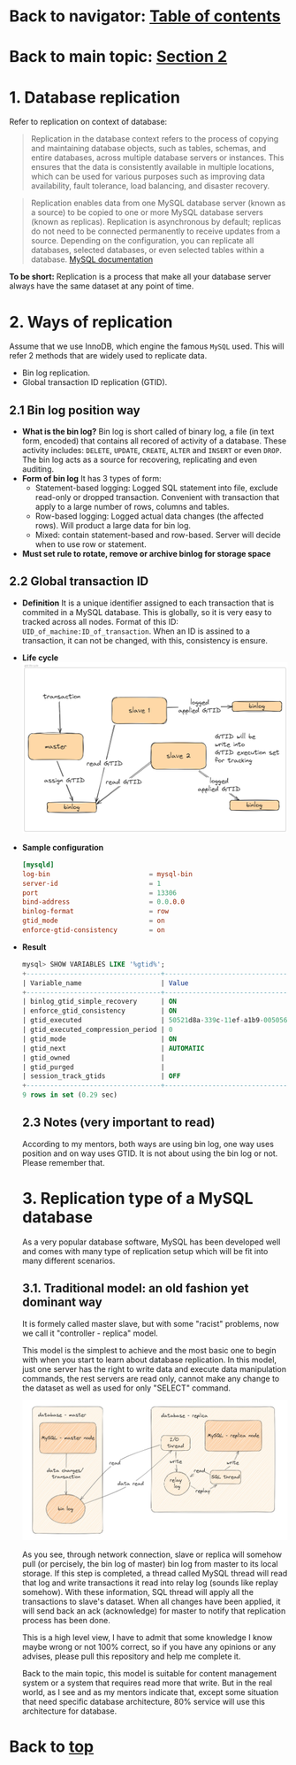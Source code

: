 # Back to navigator: [Table of contents ](Journal%20001%253A%20DevOps%20101.md)
# Back to main topic: [Section 2](How%20to%20setup%20a%20HA%20database%20cluster.md)

  # 1. Database replication
  Refer to replication on context of database: 
  > Replication in the database context refers to the process of copying and maintaining database objects, such as tables, schemas, and entire databases, across multiple database servers or instances. This ensures that the data is consistently available in multiple locations, which can be used for various purposes such as improving data availability, fault tolerance, load balancing, and disaster recovery.

  > Replication enables data from one MySQL database server (known as a source) to be copied to one or more MySQL database servers (known as replicas). Replication is asynchronous by default; replicas do not need to be connected permanently to receive updates from a source. Depending on the configuration, you can replicate all databases, selected databases, or even selected tables within a database.
  [MySQL documentation](https://dev.mysql.com/doc/refman/8.4/en/replication.html)

  **To be short:** Replication is a process that make all your database server always have the same dataset at any point of time.

  # 2. Ways of replication
  Assume that we use InnoDB, which engine the famous ``MySQL`` used. This will refer 2 methods that are widely used to replicate data.
  - Bin log replication.
  - Global transaction ID replication (GTID).
  
  ## 2.1 Bin log position way
  - **What is the bin log?**
  Bin log is short called of binary log, a file (in text form, encoded) that contains all recored of activity of a database. These activity includes: ``DELETE``, ``UPDATE``, ``CREATE``, ``ALTER`` and ``INSERT`` or even ``DROP``.
  The bin log acts as a source for recovering, replicating and even auditing.
  - **Form of bin log**
  It has 3 types of form: 
    - Statement-based logging: Logged SQL statement into file, exclude read-only or dropped transaction. Convenient with transaction that apply to a large number of rows, columns and tables.
    - Row-based logging: Logged actual data changes (the affected rows). Will product a large data for bin log.
    - Mixed: contain statement-based and row-based. Server will decide when to use row or statement.
  - **Must set rule to rotate, remove or archive binlog for storage space**
  ## 2.2 Global transaction ID
  - **Definition**
  It is a unique identifier assigned to each transaction that is commited in a MySQL database. This is globally, so it is very easy to tracked across all nodes. Format of this ID: ``UID_of_machine:ID_of_transaction``. When an ID is assined to a transaction, it can not be changed, with this, consistency is ensure.
  - **Life cycle**
  ![gtid-life-cycle](../Figures/gtid-lifecycle.jpg)

  - **Sample configuration**
    ```conf
    [mysqld]
    log-bin                         = mysql-bin
    server-id                       = 1
    port                            = 13306
    bind-address                    = 0.0.0.0
    binlog-format                   = row
    gtid_mode                       = on
    enforce-gtid-consistency        = on
    ```

  - **Result**
    ```sql
    mysql> SHOW VARIABLES LIKE '%gtid%';
    +----------------------------------+-------------------------------------------+
    | Variable_name                    | Value                                     |
    +----------------------------------+-------------------------------------------+
    | binlog_gtid_simple_recovery      | ON                                        |
    | enforce_gtid_consistency         | ON                                        |
    | gtid_executed                    | 50521d8a-339c-11ef-a1b9-005056b1a635:1-22 |
    | gtid_executed_compression_period | 0                                         |
    | gtid_mode                        | ON                                        |
    | gtid_next                        | AUTOMATIC                                 |
    | gtid_owned                       |                                           |
    | gtid_purged                      |                                           |
    | session_track_gtids              | OFF                                       |
    +----------------------------------+-------------------------------------------+
    9 rows in set (0.29 sec)
    ```

    ## 2.3 Notes (very important to read)

    According to my mentors, both ways are using bin log, one way uses position and on way uses GTID. It is not about using the bin log or not. Please remember that.

    # 3. Replication type of a MySQL database

    As a very popular database software, MySQL has been developed well and comes with many type of replication setup which will be fit into many different scenarios.

    ## 3.1. Traditional model: an old fashion yet dominant way

    It is formely called master slave, but with some "racist" problems, now we call it "controller - replica" model.

    This model is the simplest to achieve and the most basic one to begin with when you start to learn about database replication. In this model, just one server has the right to write data and execute data manipulation commands, the rest servers are read only, cannot make any change to the dataset as well as used for only "SELECT" command.

    ![Master slave model](../Figures/database-master-slave.jpg)

    As you see, through network connection, slave or replica will somehow pull (or percisely, the bin log of master) bin log from master to its local storage. If this step is completed, a thread called MySQL thread will read that log and write transactions it read into relay log (sounds like replay somehow). With these information, SQL thread will apply all the transactions to slave's dataset. When all changes have been applied, it will send back an ack (acknowledge) for master to notify that replication process has been done.

    This is a high level view, I have to admit that some knowledge I know maybe wrong or not 100% correct, so if you have any opinions or any advises, please pull this repository and help me complete it.

    Back to the main topic, this model is suitable for content management system or a system that requires read more that write. But in the real world, as I see and as my mentors indicate that, except some situation that need specific database architecture, 80% service will use this architecture for database.

  # Back to [top](#back-to-navigator-table-of-contents)